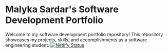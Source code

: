 # Malyka Sardar's Software Development Portfolio
Welcome to my software development portfolio repository! This repository showcases my projects, skills, and accomplishments as a software engineering student.
[![Netlify Status](https://api.netlify.com/api/v1/badges/330a83df-1bee-47ec-bb1c-c518143fe1ac/deploy-status)](https://app.netlify.com/sites/malykasardar/deploys)
